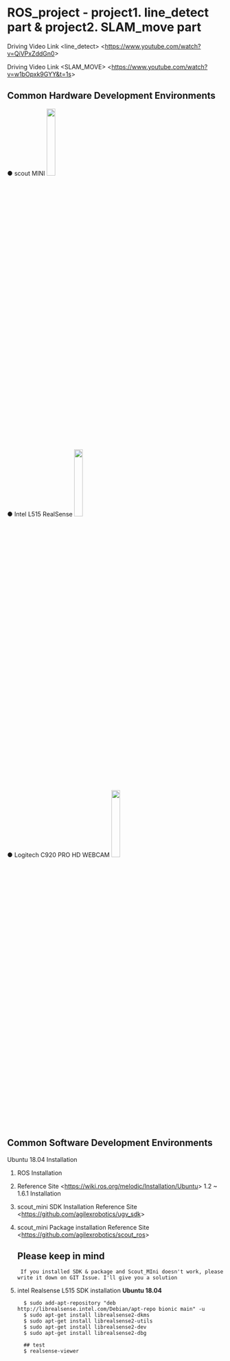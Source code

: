 # ROS_project - project1. line_detect part & project2. SLAM_move part
Driving Video Link <line_detect> <<https://www.youtube.com/watch?v=QiVPxZddGn0>>

Driving Video Link <SLAM_MOVE> <<https://www.youtube.com/watch?v=w1bOpxk9GYY&t=1s>>

## Common Hardware Development Environments
● scout MINI 
<img src = "https://user-images.githubusercontent.com/98440628/176610886-aa75f777-31e0-460b-a51e-7033cd9d9cd2.png" width="20%" height="20%">

● Intel L515 RealSense 
<img src = "https://user-images.githubusercontent.com/98440628/176611606-8a1c7cfc-bb6c-4fce-a34e-f3d8a8edf493.png" width="20%" height="20%">

● Logitech C920 PRO HD WEBCAM
<img src = "https://user-images.githubusercontent.com/98440628/176611962-189edcf8-85bb-445b-8568-04c5e6871cb7.png" width="20%" height="20%">

## Common Software Development Environments
Ubuntu 18.04 Installation

1. ROS Installation
2. Reference Site 
<<https://wiki.ros.org/melodic/Installation/Ubuntu>> 1.2 ~ 1.6.1 Installation

3. scout_mini SDK Installation
Reference Site 
<<https://github.com/agilexrobotics/ugv_sdk>>

4. scout_mini Package installation
Reference Site
<<https://github.com/agilexrobotics/scout_ros>>


    ## Please keep in mind

        If you installed SDK & package and Scout_MIni doesn't work, please write it down on GIT Issue. I'll give you a solution

5. intel Realsense L515 SDK installation 
     **Ubuntu 18.04**
         
         $ sudo add-apt-repository "deb http://librealsense.intel.com/Debian/apt-repo bionic main" -u
         $ sudo apt-get install librealsense2-dkms
         $ sudo apt-get install librealsense2-utils
         $ sudo apt-get install librealsense2-dev
         $ sudo apt-get install librealsense2-dbg
         
         ## test
         $ realsense-viewer

